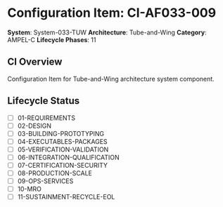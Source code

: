 # Configuration Item: CI-AF033-009

**System**: System-033-TUW
**Architecture**: Tube-and-Wing
**Category**: AMPEL-C
**Lifecycle Phases**: 11

## CI Overview
Configuration Item for Tube-and-Wing architecture system component.

## Lifecycle Status
- [ ] 01-REQUIREMENTS
- [ ] 02-DESIGN
- [ ] 03-BUILDING-PROTOTYPING
- [ ] 04-EXECUTABLES-PACKAGES
- [ ] 05-VERIFICATION-VALIDATION
- [ ] 06-INTEGRATION-QUALIFICATION
- [ ] 07-CERTIFICATION-SECURITY
- [ ] 08-PRODUCTION-SCALE
- [ ] 09-OPS-SERVICES
- [ ] 10-MRO
- [ ] 11-SUSTAINMENT-RECYCLE-EOL
